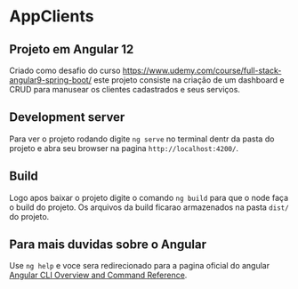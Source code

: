 # AppClients

## Projeto em Angular 12

Criado como desafio do curso https://www.udemy.com/course/full-stack-angular9-spring-boot/ este projeto consiste na criação de um dashboard 
e CRUD para manusear os clientes cadastrados e seus serviços.

## Development server

Para ver o projeto rodando digite `ng serve` no terminal dentr da pasta do projeto e abra seu browser na pagina `http://localhost:4200/`.

## Build

Logo apos baixar o projeto  digite o comando `ng build` para que o node faça o build do projeto. Os arquivos da build ficarao armazenados 
na pasta `dist/` do projeto.

## Para mais duvidas sobre o Angular

Use `ng help` e voce sera redirecionado para a pagina oficial do angular [Angular CLI Overview and Command Reference](https://angular.io/cli).
